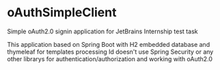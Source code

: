 # oAuthSimpleClient
Simple oAuth2.0 signin application for JetBrains Internship test task

This application based on Spring Boot with H2 embedded database and thymeleaf for templates processing
Id doesn't use Spring Security or any other librarys for authentication/authorization and working with oAuth2.0
